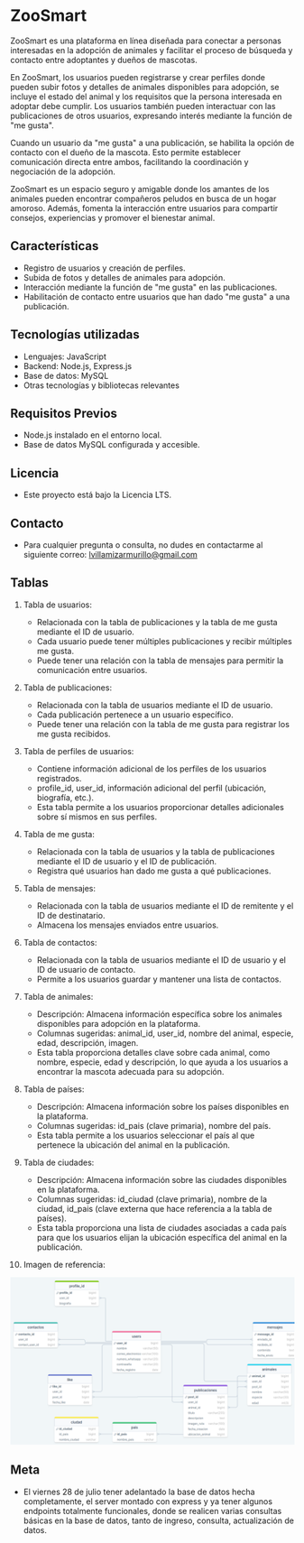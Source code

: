 # ZooSmart

ZooSmart es una plataforma en línea diseñada para conectar a personas interesadas en la adopción de animales y facilitar el proceso de búsqueda y contacto entre adoptantes y dueños de mascotas.

En ZooSmart, los usuarios pueden registrarse y crear perfiles donde pueden subir fotos y detalles de animales disponibles para adopción, se incluye el estado del animal y los requisitos que la persona interesada en adoptar debe cumplir. Los usuarios también pueden interactuar con las publicaciones de otros usuarios, expresando interés mediante la función de "me gusta".

Cuando un usuario da "me gusta" a una publicación, se habilita la opción de contacto con el dueño de la mascota. Esto permite establecer comunicación directa entre ambos, facilitando la coordinación y negociación de la adopción.

ZooSmart es un espacio seguro y amigable donde los amantes de los animales pueden encontrar compañeros peludos en busca de un hogar amoroso. Además, fomenta la interacción entre usuarios para compartir consejos, experiencias y promover el bienestar animal.

## Características

- Registro de usuarios y creación de perfiles.
- Subida de fotos y detalles de animales para adopción.
- Interacción mediante la función de "me gusta" en las publicaciones.
- Habilitación de contacto entre usuarios que han dado "me gusta" a una publicación.

## Tecnologías utilizadas

- Lenguajes: JavaScript
- Backend: Node.js, Express.js
- Base de datos: MySQL
- Otras tecnologías y bibliotecas relevantes

## Requisitos Previos

- Node.js instalado en el entorno local.
- Base de datos MySQL configurada y accesible.

## Licencia

- Este proyecto está bajo la Licencia LTS.

## Contacto

- Para cualquier pregunta o consulta, no dudes en contactarme al siguiente correo: lvillamizarmurillo@gmail.com

## Tablas

1. Tabla de usuarios:

   - Relacionada con la tabla de publicaciones y la tabla de me gusta mediante el ID de usuario.
   - Cada usuario puede tener múltiples publicaciones y recibir múltiples me gusta.
   - Puede tener una relación con la tabla de mensajes para permitir la comunicación entre usuarios.

2. Tabla de publicaciones:

   - Relacionada con la tabla de usuarios mediante el ID de usuario.
   - Cada publicación pertenece a un usuario específico.
   - Puede tener una relación con la tabla de me gusta para registrar los me gusta recibidos.

3. Tabla de perfiles de usuarios:

   - Contiene información adicional de los perfiles de los usuarios registrados.
   - profile_id, user_id, información adicional del perfil (ubicación, biografía, etc.).
   - Esta tabla permite a los usuarios proporcionar detalles adicionales sobre sí mismos en sus perfiles.

4. Tabla de me gusta:

   - Relacionada con la tabla de usuarios y la tabla de publicaciones mediante el ID de usuario y el ID de publicación.
   - Registra qué usuarios han dado me gusta a qué publicaciones.

5. Tabla de mensajes:

   - Relacionada con la tabla de usuarios mediante el ID de remitente y el ID de destinatario.
   - Almacena los mensajes enviados entre usuarios.

6. Tabla de contactos:

   - Relacionada con la tabla de usuarios mediante el ID de usuario y el ID de usuario de contacto.
   - Permite a los usuarios guardar y mantener una lista de contactos.

7. Tabla de animales:

   - Descripción: Almacena información específica sobre los animales disponibles para adopción en la plataforma.
   - Columnas sugeridas: animal_id, user_id, nombre del animal, especie, edad, descripción, imagen.
   - Esta tabla proporciona detalles clave sobre cada animal, como nombre, especie, edad y descripción, lo que ayuda a los usuarios a encontrar la mascota adecuada para su adopción.

8. Tabla de países:

   - Descripción: Almacena información sobre los países disponibles en la plataforma.
   - Columnas sugeridas: id_pais (clave primaria), nombre del país.
   - Esta tabla permite a los usuarios seleccionar el país al que pertenece la ubicación del animal en la publicación.

9. Tabla de ciudades:

   - Descripción: Almacena información sobre las ciudades disponibles en la plataforma.
   - Columnas sugeridas: id_ciudad (clave primaria), nombre de la ciudad, id_pais (clave externa que hace referencia a la tabla de países).
   - Esta tabla proporciona una lista de ciudades asociadas a cada país para que los usuarios elijan la ubicación específica del animal en la publicación.

10. Imagen de referencia:

   ![](./img/Estructura.png)

## Meta

- El viernes 28 de julio tener adelantado la base de datos hecha completamente, el server montado con express y ya tener algunos endpoints totalmente funcionales, donde se realicen varias consultas básicas en la base de datos, tanto de ingreso, consulta, actualización de datos.